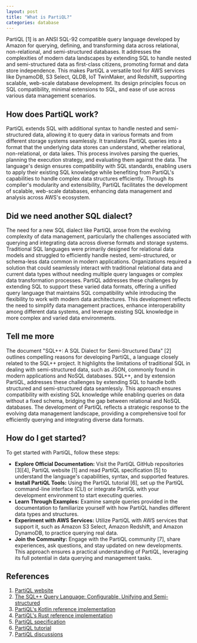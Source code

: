 ```yaml
---
layout: post
title: "What is PartiQL?"
categories: database
---
```


PartiQL [1] is an ANSI SQL-92 compatible query language developed by Amazon for querying, defining, and transforming data across relational, non-relational, and semi-structured databases. It addresses the complexities of modern data landscapes by extending SQL to handle nested and semi-structured data as first-class citizens, promoting format and data store independence. This makes PartiQL a versatile tool for AWS services like DynamoDB, S3 Select, QLDB, IoT TwinMaker, and Redshift, supporting scalable, web-scale database development. Its design principles focus on SQL compatibility, minimal extensions to SQL, and ease of use across various data management scenarios.

## How does PartiQL work?

PartiQL extends SQL with additional syntax to handle nested and semi-structured data, allowing it to query data in various formats and from different storage systems seamlessly. It translates PartiQL queries into a format that the underlying data stores can understand, whether relational, non-relational, or data lakes. This process involves parsing the queries, planning the execution strategy, and evaluating them against the data. The language's design ensures compatibility with SQL standards, enabling users to apply their existing SQL knowledge while benefiting from PartiQL's capabilities to handle complex data structures efficiently. Through its compiler's modularity and extensibility, PartiQL facilitates the development of scalable, web-scale databases, enhancing data management and analysis across AWS's ecosystem.

## Did we need another SQL dialect?

The need for a new SQL dialect like PartiQL arose from the evolving complexity of data management, particularly the challenges associated with querying and integrating data across diverse formats and storage systems. Traditional SQL languages were primarily designed for relational data models and struggled to efficiently handle nested, semi-structured, or schema-less data common in modern applications. Organizations required a solution that could seamlessly interact with traditional relational data and current data types without needing multiple query languages or complex data transformation processes. PartiQL addresses these challenges by extending SQL to support these varied data formats, offering a unified query language that maintains SQL compatibility while introducing the flexibility to work with modern data architectures. This development reflects the need to simplify data management practices, enhance interoperability among different data systems, and leverage existing SQL knowledge in more complex and varied data environments.

## Tell me more

The document "SQL++: A SQL Dialect for Semi-Structured Data" [2] outlines compelling reasons for developing PartiQL, a language closely related to the SQL++ project. It highlights the limitations of traditional SQL in dealing with semi-structured data, such as JSON, commonly found in modern applications and NoSQL databases. SQL++, and by extension PartiQL, addresses these challenges by extending SQL to handle both structured and semi-structured data seamlessly. This approach ensures compatibility with existing SQL knowledge while enabling queries on data without a fixed schema, bridging the gap between relational and NoSQL databases. The development of PartiQL reflects a strategic response to the evolving data management landscape, providing a comprehensive tool for efficiently querying and integrating diverse data formats.

## How do I get started?

To get started with PartiQL, follow these steps:

- **Explore Official Documentation:** Visit the PartiQL GitHub repositories [3][4], PartiQL website [1] and read PartiQL specification [5] to understand the language's capabilities, syntax, and supported features.
- **Install PartiQL Tools:** Using the PartiQL tutorial [6], set up the PartiQL command-line interface (CLI) or integrate PartiQL with your development environment to start executing queries.
- **Learn Through Examples:** Examine sample queries provided in the documentation to familiarize yourself with how PartiQL handles different data types and structures.
- **Experiment with AWS Services:** Utilize PartiQL with AWS services that support it, such as Amazon S3 Select, Amazon Redshift, and Amazon DynamoDB, to practice querying real data.
- **Join the Community:** Engage with the PartiQL community [7], share experiences, ask questions, and stay updated on new developments.
  This approach ensures a practical understanding of PartiQL, leveraging its full potential in data querying and management tasks.

## References

1. [PartiQL website](https://partiql.org)
2. [The SQL++ Query Language: Configurable, Unifying and Semi-structured](https://arxiv.org/pdf/1405.3631.pdf)
3. [PartiQL's Kotlin reference implementation](https://github.com/partiql/partiql-lang-kotlin)
4. [PartiQL's Rust reference implementation](https://github.com/partiql/partiql-lang-rust)
5. [PartiQL specification](https://partiql.org/assets/PartiQL-Specification.pdf)
6. [PartiQL tutorial](https://partiql.org/tutorial.html)
7. [PartiQL discussions](https://github.com/orgs/partiql/discussions)
